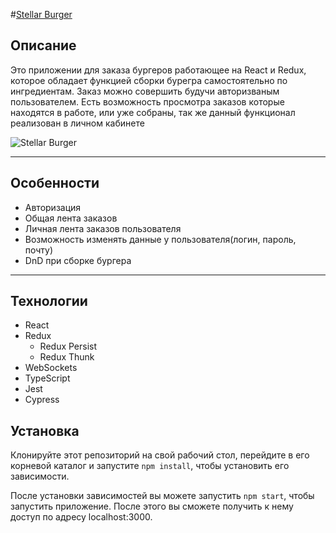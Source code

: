 
#[Stellar Burger](https://i.imgur.com/FByzNw1.png)


## Описание

Это приложении для заказа бургеров работающее на React и Redux, которое обладает функцией сборки бурегра самостоятельно
по ингредиентам. Заказ можно совершить будучи авторизваным пользователем. Есть возможность просмотра заказов которые
находятся в работе, или уже собраны, так же данный функционал реализован в личном кабинете

![Stellar Burger](https://i.imgur.com/FByzNw1.png)

---

## Особенности

- Авторизация
- Общая лента заказов
- Личная лента заказов пользователя
- Возможность изменять данные у пользователя(логин, пароль, почту)
- DnD при сборке бургера

---

## Технологии

- React
- Redux
    - Redux Persist
    - Redux Thunk
- WebSockets
- TypeScript
- Jest
- Cypress

## Установка

Клонируйте этот репозиторий на свой рабочий стол, перейдите в его корневой каталог и запустите `npm install`, чтобы
установить его зависимости.

После установки зависимостей вы можете запустить `npm start`, чтобы запустить приложение. После этого вы сможете
получить к нему доступ по адресу localhost:3000.
